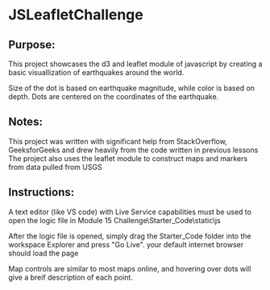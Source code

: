 # JSLeafletChallenge

## Purpose:
This project showcases the d3 and leaflet module of javascript by creating a basic visuallization of earthquakes around the world. 

Size of the dot is based on earthquake magnitude, while color is based on depth. Dots are centered on the coordinates of the earthquake.


## Notes:
This project was written with significant help from StackOverflow, GeeksforGeeks and drew heavily from the code written in previous lessons
The project also uses the leaflet module to construct maps and markers from data pulled from USGS

## Instructions:
A text editor (like VS code) with Live Service capabilities must be used to open the logic file in Module 15 Challenge\Starter_Code\static\js

After the logic file is opened, simply drag the Starter_Code folder into the workspace Explorer and press "Go Live". your default internet browser should load the page

Map controls are similar to most maps online, and hovering over dots will give a breif description of each point.
